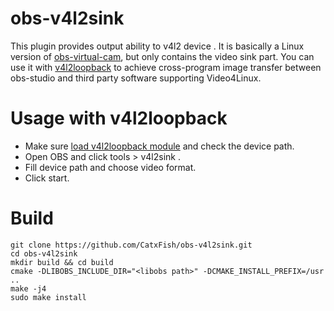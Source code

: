 # obs-v4l2sink

This plugin provides output ability to v4l2 device . It is basically a Linux version of [obs-virtual-cam](https://github.com/CatxFish/obs-virtual-cam), but only contains the video sink part. You can use it with [v4l2loopback](https://github.com/umlaeute/v4l2loopback) to achieve cross-program image transfer between obs-studio and third party software supporting Video4Linux.  

# Usage with v4l2loopback
- Make sure [load v4l2loopback module](https://github.com/umlaeute/v4l2loopback#run) and check the device path.
- Open OBS and click tools > v4l2sink .
- Fill device path and choose video format.
- Click start.

# Build
```
git clone https://github.com/CatxFish/obs-v4l2sink.git
cd obs-v4l2sink
mkdir build && cd build
cmake -DLIBOBS_INCLUDE_DIR="<libobs path>" -DCMAKE_INSTALL_PREFIX=/usr ..
make -j4
sudo make install
``` 
